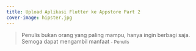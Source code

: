 ```yaml
---
title: Upload Aplikasi Flutter ke Appstore Part 2
cover-image: hipster.jpg
---
```









>Penulis bukan orang yang paling mampu, hanya ingin berbagi saja. Semoga dapat mengambil manfaat<small> - Penulis</small>